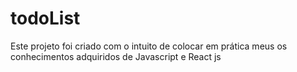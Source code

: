 # todoList
Este projeto foi criado com o intuito de colocar em prática meus os conhecimentos adquiridos de Javascript e React js
